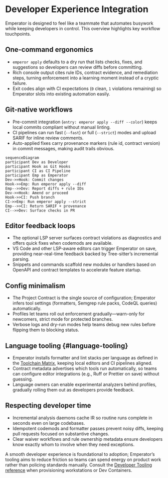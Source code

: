 # Developer Experience Integration

Emperator is designed to feel like a teammate that automates busywork while keeping developers in control. This overview highlights key workflow touchpoints.

## One-command ergonomics

- `emperor apply` defaults to a dry run that lists checks, fixes, and suggestions so developers can review diffs before committing.
- Rich console output cites rule IDs, contract evidence, and remediation steps, turning enforcement into a learning moment instead of a cryptic failure.
- Exit codes align with CI expectations (`0` clean, `1` violations remaining) so Emperator slots into existing automation easily.

## Git-native workflows

- Pre-commit integration (`entry: emperor apply --diff --color`) keeps local commits compliant without manual linting.
- CI pipelines can run fast (`--fast`) or full (`--strict`) modes and upload SARIF for inline review comments.
- Auto-applied fixes carry provenance markers (rule id, contract version) in commit messages, making audit trails obvious.

```mermaid
sequenceDiagram
participant Dev as Developer
participant Hook as Git Hooks
participant CI as CI Pipeline
participant Emp as Emperator
Dev->>Hook: Commit changes
Hook->>Emp: Run emperor apply --diff
Emp-->>Dev: Report diffs + rule IDs
Dev->>Hook: Amend or proceed
Hook->>CI: Push branch
CI->>Emp: Run emperor apply --strict
Emp-->>CI: Return SARIF + provenance
CI-->>Dev: Surface checks in PR
```

## Editor feedback loops

- The optional LSP server surfaces contract violations as diagnostics and offers quick fixes when codemods are available.
- VS Code and other LSP-aware editors can trigger Emperator on save, providing near-real-time feedback backed by Tree-sitter’s incremental parsing.
- Snippets and commands scaffold new modules or handlers based on OpenAPI and contract templates to accelerate feature startup.

## Config minimalism

- The Project Contract is the single source of configuration; Emperator infers tool settings (formatters, Semgrep rule packs, CodeQL queries) automatically.
- Profiles let teams roll out enforcement gradually—warn-only for newcomers, strict mode for protected branches.
- Verbose logs and dry-run modes help teams debug new rules before flipping them to blocking status.

## Language tooling {#language-tooling}

- Emperator installs formatter and lint stacks per language as defined in the [Toolchain Matrix](../reference/toolchain.md#recommended-lint-and-formatter-stacks), keeping local editors and CI pipelines aligned.
- Contract metadata advertises which tools run automatically, so teams can configure editor integrations (e.g., Ruff or Prettier on save) without guessing.
- Language owners can enable experimental analyzers behind profiles, gradually rolling them out as developers provide feedback.

## Respecting developer time

- Incremental analysis daemons cache IR so routine runs complete in seconds even on large codebases.
- Idempotent codemods and formatter passes prevent noisy diffs, keeping pull requests focused on substantive changes.
- Clear waiver workflows and rule ownership metadata ensure developers know exactly whom to involve when they need exceptions.

A smooth developer experience is foundational to adoption; Emperator’s tooling aims to reduce friction so teams can spend energy on product work rather than policing standards manually. Consult the [Developer Tooling reference](../reference/developer-tooling.md#baseline-stack) when provisioning workstations or Dev Containers.
